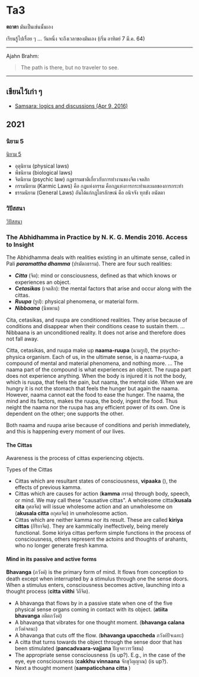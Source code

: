 # Ta3
**ตถาตา** มันเป็นเช่นนั้นเอง

เรียนรู้ไปเรื่อย ๆ ... วันหนึ่ง จะถึงเวลาของมันเอง
(เริ่ม อาทิตย์ 7 มี.ค. 64)

---

Ajahn Brahm:
> The path is there, but no traveler to see.

---

## เขียนไว้เก่า ๆ 
  * [Samsara: logics and discussions (Apr 9, 2016)](https://github.com/tatpongkatanyukul/Ta3/blob/main/samsara1.md)

## 2021

### นิยาม 5

[นิยาม 5](https://th.wikipedia.org/wiki/%E0%B8%99%E0%B8%B4%E0%B8%A2%E0%B8%B2%E0%B8%A1_5)
  * อุตุนิยาม (physical laws)
  * พีชนิยาม (biological laws)
  * จิตนิยาม (psychic law) กฎธรรมชาติเกี่ยวกับการทำงานของจิต เจตสิก
  * กรรมนิยาม (Karmic Laws) คือ กฎแห่งกรรม คือกฎแห่งการกระทำและผลของการกระทำ
  * ธรรมนิยาม (General Laws) อันได้แก่กฎไตรลักษณ์ คือ อนิจจัง ทุกขัง อนัตตา

### วิปัสสนา

[วิปัสสนา](https://th.wikipedia.org/wiki/%E0%B8%A7%E0%B8%B4%E0%B8%9B%E0%B8%B1%E0%B8%AA%E0%B8%AA%E0%B8%99%E0%B8%B2)

### The Abhidhamma in Practice by N. K. G. Mendis 2016. Access to Insight

The Abhidhamma deals with realities existing in an ultimate sense, called in Pali ***paramattha dhamma*** (ปรมัตถธรรม). There are four such realities:
  * ***Citta*** (จิต): mind or consciousness, defined as that which knows or experiences an object.
  * ***Cetasikas*** (เจตสิก): the mental factors that arise and occur along with the cittas.
  * ***Ruupa*** (รูป): physical phenomena, or material form.
  * ***Nibbaana*** (นิพพาน)

Cita, cetasikas, and ruupa are conditioned realities. They arise because of conditions and disappear when their conditions cease to sustain them.
...
Nibbaana is an unconditioned reality. It does not arise and therefore does not fall away.

Citta, cetasikas, and ruupa make up **naama-ruupa** (นามรูป), the psycho-physica organism.
Each of us, in the ultimate sense, is a naama-ruupa, a compound of mental and material phenomena, and nothing more.
... The naama part of the compound is what experiences an object. The ruupa part does not experience anything. When the body is injured it is not the body, which is ruupa, that feels the pain, but naama, the mental side. When we are hungry it is not the stomach that feels the hunger but again the naama. However, naama cannot eat the food to ease the hunger. The naama, the mind and its factors, makes the ruupa, the body, ingest the food. 
Thus neight the naama nor the ruupa has any efficient power of its own. One is dependent on the other; one supports the other.

Both naama and ruupa arise because of conditions and perish immediately, and this is happening every moment of our lives.

#### The Cittas

Awareness is the process of cittas experiencing objects.

Types of the Cittas
  * Cittas which are resultant states of consciousness, **vipaaka** (), the effects of previous kamma.
  * Cittas which are causes for action (**kamma** กรรม) through body, speech, or mind. We may call these "causative cittas". A wholesome citta(**kusala cita** กุศลจิต) will issue wholesome action and an unwholesome on (**akusala citta** อกุศลจิต) in unwholesome action.
  * Cittas which are neither kamma nor its result. These are called **kiriya cittas** (กิริยาจิต). They are kammically ineffectively, being merely functional. Some kiriya cittas perform simple functions in the process of consciousness, others represent the actoins and thoughts of arahants, who no longer generate fresh kamma.
  
 #### Mind in its passive and active forms
 
 **Bhavanga** (ภวังค์) is the primary form of mind. It flows from conception to death except when interrupted by a stimulus through one the sense doors. When a stimulus enters, consciousness becomes active, launching into a thought process (**citta viithi** วิถีจิต).
  * A bhavanga that flows by in a passive state when one of the five physical sense organs coming in contact with its object. (**atiita bhavanga** อตีตภวังค์)
  * A bhavanga that vibrates for one thought moment. (**bhavanga calana** ภวังค์จลนะ)
  * A bhavanga that cuts off the flow. (**bhavanga upaccheda** ภวังค์ปัจเฉทะ)
  * A citta that turns towards the object through the sense door that has been stimulated (**pancadvaara-vajjana** ปัญจทวารวัชชน)
  * The appropriate sense consciousness (is up?). E.g., in the case of the eye, eye consciousness (**cakkhu vinnaana** จักขุวิญญาณ) (is up?).
  * Next a thought moment (**sampaticchana citta** )

